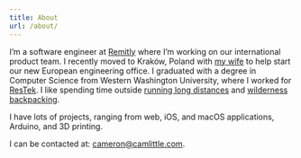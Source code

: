 ```yaml
---
title: About
url: /about/
---
```


I’m a software engineer at [Remitly](https://grnh.se/3c4028751) where I’m
working on our international product team. I recently moved to Kraków, Poland
with [my wife](https://cameronandaisha.love) to help start our new European
engineering office. I graduated with a degree in Computer Science from Western
Washington University, where I worked for
[ResTek](https://www.restek.wwu.edu/about/jobs/). I like spending time outside
[running long distances](https://www.strava.com/athletes/14856714) and
[wilderness backpacking](https://www.gaiagps.com/profile/13832/Cameron/).

I have lots of projects, ranging from web, iOS, and macOS applications,
Arduino, and 3D printing.

I can be contacted at: <cameron@camlittle.com>.

